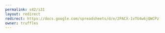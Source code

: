 ```yaml
---
permalink: s42/i31
layout: redirect
redirect: https://docs.google.com/spreadsheets/d/e/2PACX-1vTU4w6jQWCPzfm2wEiKQxd45QfDScMLKSkiuchXBXHC2gzO3_nyTYcqGPHZ7pdfZgYJZ8g5uBZbG4UL/pubhtml
owner: truffles
---
```

